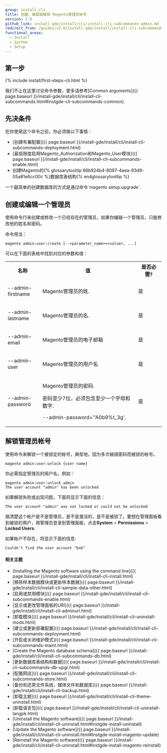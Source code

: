 ```yaml
---
group: install_cli
title: 创建、编辑或解锁 Magento管理员帐号
version: 2.0
github_link: install-gde/install/cli/install-cli-subcommands-admin.md
redirect_from: /guides/v2.0/install-gde/install/install-cli-subcommands-admin.html
functional_areas:
  - Install
  - System
  - Setup
---
```


## 第一步
{% include install/first-steps-cli.html %}

我们不止在这里讨论命令参数，更多请参考[Common arguments]({{ page.baseurl }}/install-gde/install/cli/install-cli-subcommands.html#instgde-cli-subcommands-common).

## 先决条件
在你使用这个命令之前，你必须做以下事情：

-   [创建布署配置]({{ page.baseurl }}/install-gde/install/cli/install-cli-subcommands-deployment.html)
-   [最低限度启用Magento_Authorization和Magento_User模块]({{ page.baseurl }}/install-gde/install/cli/install-cli-subcommands-enable.html)
-   创建Magento的{% glossarytooltip 66b924b4-8097-4aea-93d9-05a81e6cc00c %}数据库表结构{% endglossarytooltip %}

<div class="bs-callout bs-callout-info" id="info" markdown="1">
一个最简单的创建数据库的方式是通过命令`magento setup:upgrade`.
</div>

## 创建或编辑一个管理员
使用命令行来创建或修改一个已经存在的管理员，如果你编辑一个管理员，只能修改他的姓名和密码。

命令用法：

	magento admin:user:create [--<parameter_name>=<value>, ...]

可以在下面的表格中找到对应的参数和值：

<table>
  <col width="20%">
  <col width="55%">
  <col width="15%">
  <tbody>
    <tr>
      <th>名称</th>
      <th>值</th>
      <th>是否必需?</th>
    </tr>
    <tr>
      <td>
        <p>--admin-firstname</p>
      </td>
      <td>
        <p>Magento管理员的姓.</p>
      </td>
      <td>
        <p>是</p>
      </td>
    </tr>
    <tr>
      <td>
        <p>--admin-lastname</p>
      </td>
      <td>
        <p>Magento管理员的名.</p>
      </td>
      <td>
        <p>是</p>
      </td>
    </tr>
    <tr>
      <td>
        <p>--admin-email</p>
      </td>
      <td>
        <p>Magento管理员的电子邮箱</p>
      </td>
      <td>
        <p>是</p>
      </td>
    </tr>
    <tr>
      <td>
        <p>--admin-user</p>
      </td>
      <td>
        <p>Magento管理员的用户名</p>
      </td>
      <td>
        <p>是</p>
      </td>
    </tr>
    <tr>
      <td>
        <p>--admin-password</p>
      </td>
      <td>
        <p>Magento管理员的密码.</p>
        <p>密码至少7位，必须包含至少一个字母和数字.</p>
        <p我们推荐使用一个长的，更复杂的密码，用引号引住，例如, <code>--admin-password=''A0b9%t_3g'</code>.</p>
      </td>
      <td>
        <p>是</p>
      </td>
    </tr>
  </tbody>
</table>

## 解锁管理员帐号
使用命令来解锁一个被锁定的帐号，典型地，因为多次输错密码而被锁的帐号。

	magento admin:user:unlock {user name}

你必需指定管理员的用户名，例如：

	magento admin:user:unlock admin
	The user account "admin" has been unlocked

如果解锁失败或出现问题，下面将显示下面的信息：

	The user account "admin" was not locked or could not be unlocked

搞清楚这个帐户是不是管理员，是不是激活的，是不是被锁了。要想在管理面板看到被锁的用户，用管理员登录到管理面板，点击**System** > **Permissions** > **Locked Users**.

如果帐户不存在，将显示下面的信息:

	Couldn't find the user account "bob"

#### 相关主题

-   [Installing the Magento software using the command line]({{ page.baseurl }}/install-gde/install/cli/install-cli-install.html)
-   [移除样本数据模块或更新样本数据]({{ page.baseurl }}/install-gde/install/cli/install-cli-sample-data-other.html)
-   [启用或禁用模块]({{ page.baseurl }}/install-gde/install/cli/install-cli-subcommands-enable.html)
-   [显示或更改管理面板的URI]({{ page.baseurl }}/install-gde/install/cli/install-cli-adminurl.html)
-   [卸载模块]({{ page.baseurl }}/install-gde/install/cli/install-cli-uninstall-mods.html)
-   [建立或更新部署配置]({{ page.baseurl }}/install-gde/install/cli/install-cli-subcommands-deployment.html)
-   [开启或关闭维护模式]({{ page.baseurl }}/install-gde/install/cli/install-cli-subcommands-maint.html)
-   [Create the Magento database schema]({{ page.baseurl }}/install-gde/install/cli/install-cli-subcommands-db.html)
-   [更新数据库表结构和数据]({{ page.baseurl }}/install-gde/install/cli/install-cli-subcommands-db-upgr.html)
-   [配置网店]({{ page.baseurl }}/install-gde/install/cli/install-cli-subcommands-store.html)
-   [备份和还原文件系统，媒体文件和数据库]({{ page.baseurl }}/install-gde/install/cli/install-cli-backup.html)
-   [卸载主题]({{ page.baseurl }}/install-gde/install/cli/install-cli-theme-uninstall.html)
-   [卸载语言包]({{ page.baseurl }}/install-gde/install/cli/install-cli-uninstall-langpk.html)
-   [Uninstall the Magento software]({{ page.baseurl }}/install-gde/install/cli/install-cli-uninstall.html#instgde-install-uninstall)
-   [Update the Magento software]({{ page.baseurl }}/install-gde/install/cli/install-cli-uninstall.html#instgde-install-magento-update)
-   [Reinstall the Magento software]({{ page.baseurl }}/install-gde/install/cli/install-cli-uninstall.html#instgde-install-magento-reinstall)
